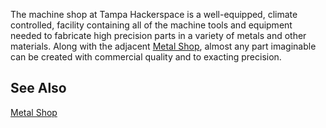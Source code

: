 The machine shop at Tampa Hackerspace is a well-equipped, climate
controlled, facility containing all of the machine tools and equipment
needed to fabricate high precision parts in a variety of metals and
other materials. Along with the adjacent [ Metal
Shop](:Category:Metal_Shop "wikilink"), almost any part imaginable can
be created with commercial quality and to exacting precision.

## See Also

[ Metal Shop](:Category:Metal_Shop "wikilink")
